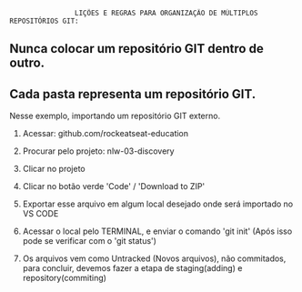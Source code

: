 
                    LIÇÕES E REGRAS PARA ORGANIZAÇÃO DE MÚLTIPLOS REPOSITÓRIOS GIT:

## Nunca colocar um repositório GIT dentro de outro.

## Cada pasta representa um repositório GIT.


Nesse exemplo, importando um repositório GIT externo.

1. Acessar:
github.com/rockeatseat-education

2. Procurar pelo projeto: nlw-03-discovery

3. Clicar no projeto

4. Clicar no botão verde 'Code' / 'Download to ZIP'

5. Exportar esse arquivo em algum local desejado onde será importado no VS CODE

6. Acessar o local pelo TERMINAL, e enviar o comando 'git init' (Após isso pode se verificar com o 'git status')

7. Os arquivos vem como Untracked (Novos arquivos), não commitados, para concluir, devemos fazer a etapa de staging(adding) e repository(commiting)


